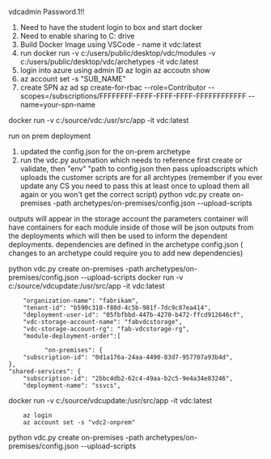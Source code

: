 vdcadmin
Password.1!!


1. Need to have the student login to box and start docker
1. Need to enable sharing to C: drive
1. Build Docker Image using VSCode - name it vdc:latest
1. run docker run -v c:/users/public/desktop/vdc/modules -v c:/users/public/desktop/vdc/archetypes -it vdc:latest
1. login into azure using admin ID az login az accoutn show
1. az account set -s "SUB_NAME"
1. create SPN az ad sp create-for-rbac --role=Contributor --scopes=/subscriptions/FFFFFFFF-FFFF-FFFF-FFFF-FFFFFFFFFFFF --name=your-spn-name

docker run -v c:/source/vdc:/usr/src/app -it vdc:latest

run on prem deployment
1. updated the config.json for the on-prem archetype
2. run the vdc.py automation which needs to reference first create or validate, then "env" "path to config.json then pass
uploadscripts which uploads the customer scripts are for all archtypes (remember if you ever update any CS you need to pass this
at least once to upload them all again or you won't get the correct script)
python vdc.py create on-premises -path archetypes/on-premises/config.json --upload-scripts

outputs will appear in the storage account
the parameters container will have containers for each module
inside of those will be json outputs from the deployments which will then be used
to inform the dependent deployments.
dependencies are defined in the archetype config.json ( changes to an archetype could require you to add new dependencies)

python vdc.py create on-premises -path archetypes/on-premises/config.json --upload-scripts
docker run -v c:/source/vdcupdate:/usr/src/app -it vdc:latest

        "organization-name": "fabrikam",
        "tenant-id": "b590c310-f80d-4c5b-981f-7dc9c87ea414",
        "deployment-user-id": "05fbfbbd-447b-4270-b472-ffcd912646cf",
        "vdc-storage-account-name": "fabvdcstorage",
        "vdc-storage-account-rg": "fab-vdcstorage-rg",
        "module-deployment-order":[

              "on-premises": {
        "subscription-id": "0d1a176a-24aa-4490-83d7-957707a93b4d",
    },
    "shared-services": {
        "subscription-id": "2bbc4db2-62c4-49aa-b2c5-9e4a34e83246",
        "deployment-name": "ssvcs",


docker run -v c:/source/vdcupdate:/usr/src/app -it vdc:latest

        az login
        az account set -s "vdc2-onprem"
python vdc.py create on-premises -path archetypes/on-premises/config.json --upload-scripts
